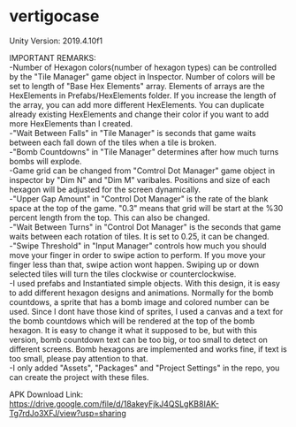 # vertigocase

Unity Version: 2019.4.10f1

IMPORTANT REMARKS:  
-Number of Hexagon colors(number of hexagon types) can be controlled by the "Tile Manager" game object in Inspector. Number of colors will be set to length of "Base Hex Elements"   array. Elements of arrays are the HexElements in Prefabs/HexElements folder. If you increase the length of the array, you can add more different HexElements. You can duplicate   already existing HexElements and change their color if you want to add more HexElements than I created.  
-"Wait Between Falls" in "Tile Manager" is seconds that game waits between each fall down of the tiles when a tile is broken.  
-"Bomb Countdowns" in "Tile Manager" determines after how much turns bombs will explode.  
-Game grid can be changed from "Comtrol Dot Manager" game object in inspector by "Dim N" and "Dim M" varibales. Positions and size of each hexagon will be adjusted for the screen dynamically.  
-"Upper Gap Amount" in "Control Dot Manager" is the rate of the blank space at the top of the game. "0.3" means that grid will be start at the %30 percent length from the top. This can also be changed.  
-"Wait Between Turns" in "Control Dot Manager" is the seconds that game waits between each rotation of tiles. It is set to 0.25, it can be changed.  
-"Swipe Threshold" in "Input Manager" controls how much you should move your finger in order to swipe action to perform. If you move your finger less than that, swipe action wont 
happen. Swiping up or down selected tiles will turn the tiles clockwise or counterclockwise.  
-I used prefabs and Instantiated simple objects. With this design, it is easy to add different hexagon designs and animations. Normally for the bomb countdows, a sprite that has a bomb image and colored number can be used. Since I dont have those kind of sprites, I used a canvas and a text for the bomb countdows which will be rendered at the top of the bomb hexagon. It is easy to change it what it supposed to be, but with this version, bomb countdown text can be too big, or too small to detect on different screens. Bomb hexagons are implemented and works fine, if text is too small, please pay attention to that.  
-I only added "Assets", "Packages" and "Project Settings" in the repo, you can create the project with these files.  

  
APK Download Link:  
https://drive.google.com/file/d/18akeyFjkJ4QSLgKB8IAK-Tg7rdJo3XFJ/view?usp=sharing

